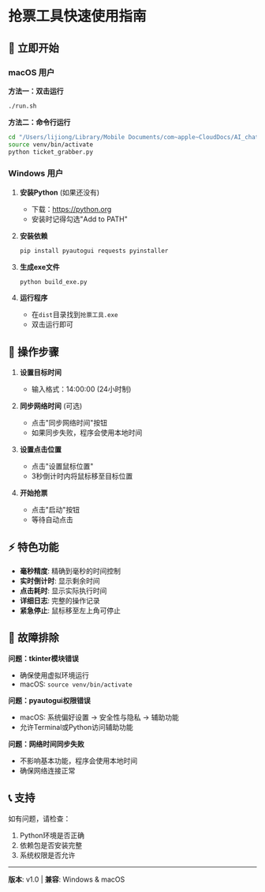 # 抢票工具快速使用指南

## 🚀 立即开始

### macOS 用户

**方法一：双击运行**
```bash
./run.sh
```

**方法二：命令行运行**
```bash
cd "/Users/lijiong/Library/Mobile Documents/com~apple~CloudDocs/AI_chat/VPS和编程项目/抢票ticket"
source venv/bin/activate
python ticket_grabber.py
```

### Windows 用户

1. **安装Python** (如果还没有)
   - 下载：https://python.org
   - 安装时记得勾选"Add to PATH"

2. **安装依赖**
   ```cmd
   pip install pyautogui requests pyinstaller
   ```

3. **生成exe文件**
   ```cmd
   python build_exe.py
   ```

4. **运行程序**
   - 在`dist`目录找到`抢票工具.exe`
   - 双击运行即可

## 📱 操作步骤

1. **设置目标时间**
   - 输入格式：14:00:00 (24小时制)

2. **同步网络时间** (可选)
   - 点击"同步网络时间"按钮
   - 如果同步失败，程序会使用本地时间

3. **设置点击位置**
   - 点击"设置鼠标位置"
   - 3秒倒计时内将鼠标移至目标位置

4. **开始抢票**
   - 点击"启动"按钮
   - 等待自动点击

## ⚡ 特色功能

- **毫秒精度**: 精确到毫秒的时间控制
- **实时倒计时**: 显示剩余时间
- **点击耗时**: 显示实际执行时间
- **详细日志**: 完整的操作记录
- **紧急停止**: 鼠标移至左上角可停止

## 🔧 故障排除

**问题：tkinter模块错误**
- 确保使用虚拟环境运行
- macOS: `source venv/bin/activate`

**问题：pyautogui权限错误**
- macOS: 系统偏好设置 → 安全性与隐私 → 辅助功能
- 允许Terminal或Python访问辅助功能

**问题：网络时间同步失败**
- 不影响基本功能，程序会使用本地时间
- 确保网络连接正常

## 📞 支持

如有问题，请检查：
1. Python环境是否正确
2. 依赖包是否安装完整
3. 系统权限是否允许

---
**版本**: v1.0 | **兼容**: Windows & macOS